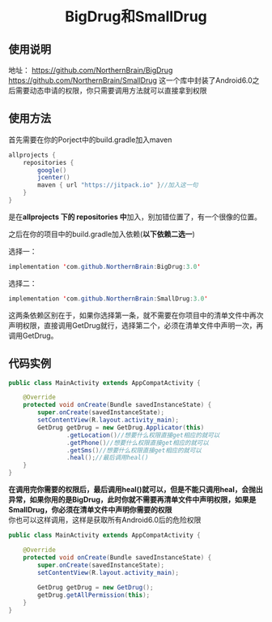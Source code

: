 # <center>BigDrug和SmallDrug</center>
## 使用说明
地址：
https://github.com/NorthernBrain/BigDrug
<br>
https://github.com/NorthernBrain/SmallDrug
这一个库中封装了Android6.0之后需要动态申请的权限，你只需要调用方法就可以直接拿到权限

## 使用方法
首先需要在你的Porject中的build.gradle加入maven

```java
allprojects {
    repositories {
        google()
        jcenter()
        maven { url "https://jitpack.io" }//加入这一句
    }
}
```
是在**allprojects 下的 repositories 中**加入，别加错位置了，有一个很像的位置。

之后在你的项目中的build.gradle加入依赖(**以下依赖二选一**)


选择一：
```java
implementation 'com.github.NorthernBrain:BigDrug:3.0'
```

选择二：
```java
implementation 'com.github.NorthernBrain:SmallDrug:3.0'
```


这两条依赖区别在于，如果你选择第一条，就不需要在你项目中的清单文件中再次声明权限，直接调用GetDrug就行，选择第二个，必须在清单文件中声明一次，再调用GetDrug。


## 代码实例

```java
public class MainActivity extends AppCompatActivity {

    @Override
    protected void onCreate(Bundle savedInstanceState) {
        super.onCreate(savedInstanceState);
        setContentView(R.layout.activity_main);
        GetDrug getDrug = new GetDrug.Applicator(this)
                .getLocation()//想要什么权限直接get相应的就可以
                .getPhone()//想要什么权限直接get相应的就可以
                .getSms()//想要什么权限直接get相应的就可以
                .heal();//最后调用heal()
    }
}
```
**在调用完你需要的权限后，最后调用heal()就可以，但是不能只调用heal，会抛出异常，如果你用的是BigDrug，此时你就不需要再清单文件中声明权限，如果是SmallDrug，你必须在清单文件中声明你需要的权限**
<br>
你也可以这样调用，这样是获取所有Android6.0后的危险权限

```java
public class MainActivity extends AppCompatActivity {

    @Override
    protected void onCreate(Bundle savedInstanceState) {
        super.onCreate(savedInstanceState);
        setContentView(R.layout.activity_main);
        
        GetDrug getDrug = new GetDrug();
        getDrug.getAllPermission(this);
    }
}

```
